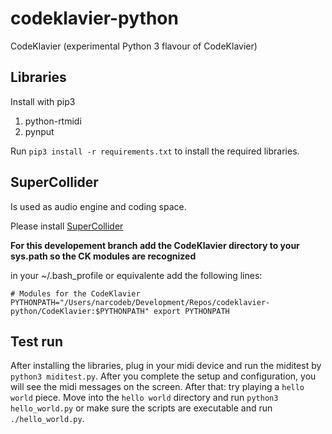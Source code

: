 # codeklavier-python
CodeKlavier (experimental Python 3 flavour of CodeKlavier)

## Libraries
Install with pip3

1. python-rtmidi
2. pynput

Run ``pip3 install -r requirements.txt`` to install the required libraries.

## SuperCollider
Is used as audio engine and coding space.

Please install [SuperCollider](http://supercollider.github.io)

__For this developement branch add the CodeKlavier directory to your sys.path so the CK modules are recognized__

in your ~/.bash_profile or equivalente add the following lines:

`# Modules for the CodeKlavier
PYTHONPATH="/Users/narcodeb/Development/Repos/codeklavier-python/CodeKlavier:$PYTHONPATH"
export PYTHONPATH`

## Test run
After installing the libraries, plug in your midi device and run the miditest by ``python3 miditest.py``. After you complete the setup and configuration, you will see the midi messages on the screen. After that: try playing a ``hello world`` piece. Move into the ``hello world`` directory and run ``python3 hello_world.py`` or make sure the scripts are executable and run ``./hello_world.py``.
